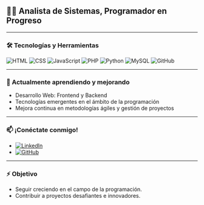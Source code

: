 ## 👨‍💻 Analista de Sistemas, Programador en Progreso

---

### 🛠️ Tecnologías y Herramientas

![HTML](https://img.shields.io/badge/HTML-%23E34F26.svg?style=flat-square&logo=html5&logoColor=white)
![CSS](https://img.shields.io/badge/CSS-%231572B6.svg?style=flat-square&logo=css3&logoColor=white)
![JavaScript](https://img.shields.io/badge/JavaScript-%23F7DF1E.svg?style=flat-square&logo=javascript&logoColor=black)
![PHP](https://img.shields.io/badge/PHP-%23777BB4.svg?style=flat-square&logo=php&logoColor=white)
![Python](https://img.shields.io/badge/Python-%233776AB.svg?style=flat-square&logo=python&logoColor=white)
![MySQL](https://img.shields.io/badge/MySQL-%234479A1.svg?style=flat-square&logo=mysql&logoColor=white)
![GitHub](https://img.shields.io/badge/GitHub-%23181717.svg?style=flat-square&logo=github&logoColor=white)

---

### 🌱 Actualmente aprendiendo y mejorando

- Desarrollo Web: Frontend y Backend
- Tecnologías emergentes en el ámbito de la programación
- Mejora continua en metodologías ágiles y gestión de proyectos

---

### 📫 ¡Conéctate conmigo!

- [![LinkedIn](https://img.shields.io/badge/LinkedIn-%230077B5.svg?style=flat-square&logo=linkedin&logoColor=white)](https://www.linkedin.com/in/lucas-garcia-0729a120b/)
- [![GitHub](https://img.shields.io/badge/GitHub-%23181717.svg?style=flat-square&logo=github&logoColor=white)](https://github.com/lucasga9494)

---

### ⚡ Objetivo

- Seguir creciendo en el campo de la programación.
- Contribuir a proyectos desafiantes e innovadores.
